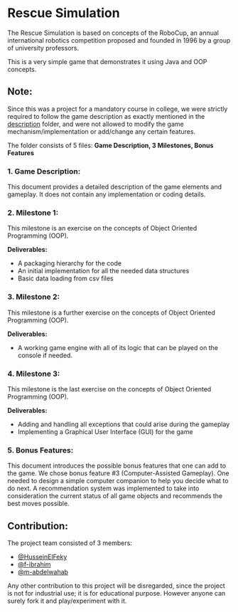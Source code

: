 # Rescue Simulation

The Rescue Simulation is based on concepts of the RoboCup, an annual international robotics competition proposed and founded in 1996 by a group of university professors. 

This is a very simple game that demonstrates it using Java and OOP concepts.

## Note:

Since this was a project for a mandatory course in college, we were strictly required to follow the game description as exactly mentioned in the [description](https://github.com/HusseinElFeky/RescueSimulation/tree/master/description) folder, and were not allowed to modify the game mechanism/implementation or add/change any certain features.

The folder consists of 5 files: **Game Description, 3 Milestones, Bonus Features**

### 1. Game Description:

This document provides a detailed description of the game elements and gameplay. It does not contain any implementation or coding details.

### 2. Milestone 1:

This milestone is an exercise on the concepts of Object Oriented Programming (OOP).

**Deliverables:**

- A packaging hierarchy for the code
- An initial implementation for all the needed data structures
- Basic data loading from csv files

### 3. Milestone 2:

This milestone is a further exercise on the concepts of Object Oriented Programming (OOP).

**Deliverables:**

- A working game engine with all of its logic that can be played on the console if needed.

### 4. Milestone 3:

This milestone is the last exercise on the concepts of Object Oriented Programming (OOP).

**Deliverables:**

- Adding and handling all exceptions that could arise during the gameplay
- Implementing a Graphical User Interface (GUI) for the game

### 5. Bonus Features:

This document introduces the possible bonus features that one can add to the game. We chose bonus feature #3 (Computer-Assisted Gameplay). One needed to design a simple computer companion to help you decide what to do next. A recommendation system was implemented to take into consideration the current status of all game objects and recommends the best moves possible.

## Contribution:

The project team consisted of 3 members:

- [@HusseinElFeky](https://github.com/HusseinElFeky)
- [@f-ibrahim](https://github.com/f-ibrahim)
- [@m-abdelwahab](https://github.com/m-abdelwahab)

Any other contribution to this project will be disregarded, since the project is not for industrial use; it is for educational purpose. However anyone can surely fork it and play/experiment with it.
